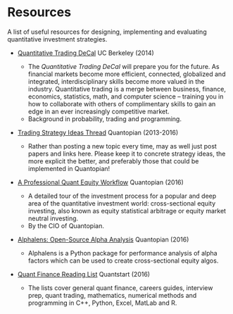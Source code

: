 # Resources

A list of useful resources for designing, implementing and evaluating quantitative investment strategies.

- [Quantitative Trading DeCal](http://www.decal.netquants.org/sp14) UC Berkeley (2014)
    - The *Quantitative Trading DeCal* will prepare you for the future. As financial markets become more efficient, connected, globalized and integrated, interdisciplinary skills become more valued in the industry. Quantitative trading is a merge between business, finance, economics, statistics, math, and computer science – training you in how to collaborate with others of complimentary skills to gain an edge in an ever increasingly competitive market.
    - Background in probability, trading and programming.

- [Trading Strategy Ideas Thread](https://www.quantopian.com/posts/trading-strategy-ideas-thread) Quantopian (2013-2016)
	- Rather than posting a new topic every time, may as well just post papers and links here. Please keep it to concrete strategy ideas, the more explicit the better, and preferably those that could be implemented in Quantopian!

- [A Professional Quant Equity Workflow](http://blog.quantopian.com/a-professional-quant-equity-workflow/) Quantopian (2016)
	- A detailed tour of the investment process for a popular and deep area of the quantitative investment world: cross-sectional equity investing, also known as equity statistical arbitrage or equity market neutral investing.
	- By the CIO of Quantopian.

- [Alphalens: Open-Source Alpha Analysis](https://www.quantopian.com/posts/alphalens-a-new-tool-for-analyzing-alpha-factors) Quantopian (2016)
	- Alphalens is a Python package for performance analysis of alpha factors which can be used to create cross-sectional equity algos.

- [Quant Finance Reading List](https://www.quantstart.com/articles/Quantitative-Finance-Reading-List) Quantstart (2016)
    - The lists cover general quant finance, careers guides, interview prep, quant trading, mathematics, numerical methods and programming in C++, Python, Excel, MatLab and R.